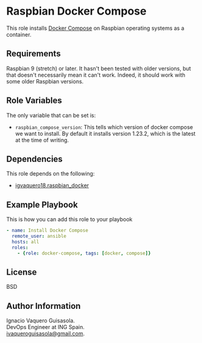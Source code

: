 Raspbian Docker Compose
=========

This role installs [Docker Compose](https://docs.docker.com/compose/) on Raspbian operating systems as a container.

Requirements
------------

Raspbian 9 (stretch) or later. It hasn't been tested with older versions, but that doesn't necessarily mean it can't work. Indeed, it should work with some older Raspbian versions.

Role Variables
--------------

The only variable that can be set is:
- `raspbian_compose_version`: This tells which version of docker compose we want to install. By default it installs version 1.23.2, which is the latest at the time of writing.

Dependencies
------------

This role depends on the following:
- [igvaquero18.raspbian_docker](https://galaxy.ansible.com/igvaquero18/raspbian_docker)

Example Playbook
----------------

This is how you can add this role to your playbook

```yaml
- name: Install Docker Compose
  remote_user: ansible
  hosts: all
  roles:
    - {role: docker-compose, tags: [docker, compose]}
```

License
-------

BSD

Author Information
------------------

Ignacio Vaquero Guisasola.<br/>
DevOps Engineer at ING Spain.<br/>
[ivaqueroguisasola@gmail.com](mailto:ivaqueroguisasola@gmail.com).

